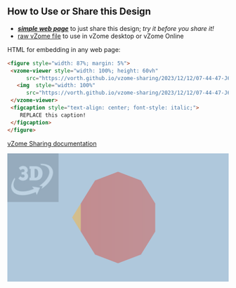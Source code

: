 
## How to Use or Share this Design

 - [***simple web page***](<https://vorth.github.io/vzome-sharing/2023/12/12/07-44-47-J6-Pentagonal-rotunda-Golden/>) to just share this design; *try it before you share it!*
 - [raw vZome file](<https://raw.githubusercontent.com/vorth/vzome-sharing/main/2023/12/12/07-44-47-J6-Pentagonal-rotunda-Golden/J6-Pentagonal-rotunda-Golden.vZome>) to use in vZome desktop or vZome Online
 
 HTML for embedding in any web page:
 ```html
<figure style="width: 87%; margin: 5%">
  <vzome-viewer style="width: 100%; height: 60vh"
       src="https://vorth.github.io/vzome-sharing/2023/12/12/07-44-47-J6-Pentagonal-rotunda-Golden/J6-Pentagonal-rotunda-Golden.vZome" >
    <img  style="width: 100%"
       src="https://vorth.github.io/vzome-sharing/2023/12/12/07-44-47-J6-Pentagonal-rotunda-Golden/J6-Pentagonal-rotunda-Golden.png" >
  </vzome-viewer>
  <figcaption style="text-align: center; font-style: italic;">
     REPLACE this caption!
  </figcaption>
</figure>
 ```

[vZome Sharing documentation](https://vzome.github.io/vzome/sharing.html#how-it-works)

![Image](<J6-Pentagonal-rotunda-Golden.png>)

